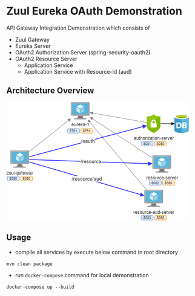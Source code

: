 # Zuul Eureka OAuth Demonstration

API Gateway Integration Demonstration which consists of
- Zuul Gateway
- Eureka Server
- OAuth2 Authorization Server (spring-security-oauth2)
- OAuth2 Resource Server 
   - Application Service
   - Application Service with Resource-Id (aud)

## Architecture Overview

![Demonstration Architecture](./docs/diagram.png)

## Usage
- compile all services by execute below command in root directory
```
mvn clean package
```
- run `docker-compose` command for local demonstration
```
docker-compose up --build
```